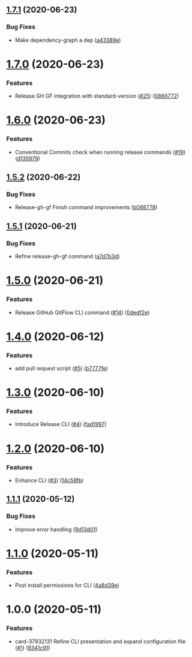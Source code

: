 ## [1.7.1](https://github.com/ultm8soulja/ci-pilot/compare/v1.7.0...v1.7.1) (2020-06-23)


### Bug Fixes

* Make dependency-graph a dep ([a43389e](https://github.com/ultm8soulja/ci-pilot/commit/a43389e34d2b61c7f5a6940ecf99eb384fe892f2))

# [1.7.0](https://github.com/ultm8soulja/ci-pilot/compare/v1.6.0...v1.7.0) (2020-06-23)


### Features

* Release GH GF integration with standard-version ([#25](https://github.com/ultm8soulja/ci-pilot/issues/25)) ([0866772](https://github.com/ultm8soulja/ci-pilot/commit/08667727ed39ca15675e0dd5b8b399e392c7ad73))

# [1.6.0](https://github.com/ultm8soulja/ci-pilot/compare/v1.5.2...v1.6.0) (2020-06-23)


### Features

* Conventional Commits check when running release commands ([#19](https://github.com/ultm8soulja/ci-pilot/issues/19)) ([d135979](https://github.com/ultm8soulja/ci-pilot/commit/d135979b437e1dbe2baa3d0190c86c1a453e6e36))

## [1.5.2](https://github.com/ultm8soulja/ci-pilot/compare/v1.5.1...v1.5.2) (2020-06-22)


### Bug Fixes

* Release-gh-gf Finish command improvements ([b088778](https://github.com/ultm8soulja/ci-pilot/commit/b088778d5ace1db18c1ebdda521431161e4a50da))

## [1.5.1](https://github.com/ultm8soulja/ci-pilot/compare/v1.5.0...v1.5.1) (2020-06-21)


### Bug Fixes

* Refine release-gh-gf command ([a7d7b3d](https://github.com/ultm8soulja/ci-pilot/commit/a7d7b3d3eece4d94ad8487165094abbccb4e8b0b))

# [1.5.0](https://github.com/ultm8soulja/ci-pilot/compare/v1.4.0...v1.5.0) (2020-06-21)


### Features

* Release GitHub GitFlow CLI command ([#14](https://github.com/ultm8soulja/ci-pilot/issues/14)) ([0dedf2e](https://github.com/ultm8soulja/ci-pilot/commit/0dedf2e36f4b686720378c8fe90c311c7bd8182a))

# [1.4.0](https://github.com/ultm8soulja/ci-pilot/compare/v1.3.0...v1.4.0) (2020-06-12)


### Features

* add pull request script ([#5](https://github.com/ultm8soulja/ci-pilot/issues/5)) ([b7777fe](https://github.com/ultm8soulja/ci-pilot/commit/b7777fe59b6ba4c7d69473c136e182d975c79cd7))

# [1.3.0](https://github.com/ultm8soulja/ci-pilot/compare/v1.2.0...v1.3.0) (2020-06-10)


### Features

* Introduce Release CLI ([#4](https://github.com/ultm8soulja/ci-pilot/issues/4)) ([fad1997](https://github.com/ultm8soulja/ci-pilot/commit/fad1997426653961a483aa4d0d2ac400f15bbefa))

# [1.2.0](https://github.com/ultm8soulja/ci-pilot/compare/v1.1.1...v1.2.0) (2020-06-10)


### Features

* Enhance CLI ([#3](https://github.com/ultm8soulja/ci-pilot/issues/3)) ([14c58fb](https://github.com/ultm8soulja/ci-pilot/commit/14c58fb75a130fbeaf89b0ee2ee27cc17a6cf32c))

## [1.1.1](https://github.com/ultm8soulja/ci-pilot/compare/v1.1.0...v1.1.1) (2020-05-12)


### Bug Fixes

* Improve error handling ([9d13d01](https://github.com/ultm8soulja/ci-pilot/commit/9d13d01836d4f8e8c92e0a5730dcfcf95d5936ae))

# [1.1.0](https://github.com/ultm8soulja/ci-pilot/compare/v1.0.0...v1.1.0) (2020-05-11)


### Features

* Post install permissions for CLI ([4a8d39e](https://github.com/ultm8soulja/ci-pilot/commit/4a8d39e34c347f38525b0fd7e3565a43f94f52de))

# 1.0.0 (2020-05-11)


### Features

* card-37932131 Refine CLI presentation and expand configuration file ([#1](https://github.com/ultm8soulja/ci-pilot/issues/1)) ([8341c91](https://github.com/ultm8soulja/ci-pilot/commit/8341c91e8e604dc76d69e771b3e39c81b01f85c3))

